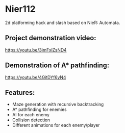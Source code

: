 # Nier112
 2d platforming hack and slash based on NieR: Automata. 



## Project demonstration video:
https://youtu.be/3imFxIZsND4

## Demonstration of A* pathfinding:
https://youtu.be/4GitDYf6yN4


## Features:
* Maze generation with recursive backtracking
* A* pathfinding for enemies
* AI for each enemy
* Collision detection
* Different animations for each enemy/player
